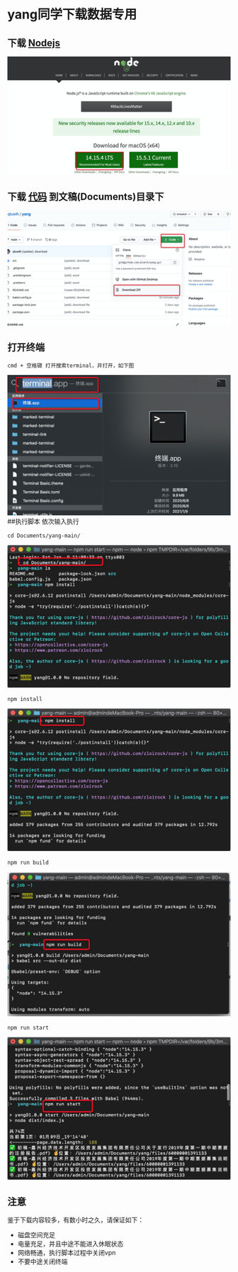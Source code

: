 # yang同学下载数据专用
## 下载 [Nodejs](https://nodejs.org/en)
![avatar](./public/node.png)

## 下载 [代码](https://github.com/qluwlh/yang) 到文稿(Documents)目录下
![avatar](./public/1610188723692_986F62DA-D13D-4CE5-A79D-E466E96EBC05.png)
## 打开终端
```shell
cmd + 空格键 打开搜索terminal，并打开，如下图
```
![avatar](./public/1610188431991_B8C6E0C7-B473-4694-A1C2-23BF5DC18460.png)
##执行脚本
依次输入执行
```shell
cd Documents/yang-main/
```
![avatar](./public/cd.png)
```shell
npm install
```
![avatar](./public/install.png)
```shell
npm run build
```
![avatar](./public/build.png)
```shell
npm run start
```
![avatar](./public/start.png)

## 注意
鉴于下载内容较多，有数小时之久，请保证如下：
* 磁盘空间充足
* 电量充足，并且中途不能进入休眠状态
* 网络畅通，执行脚本过程中关闭vpn
* 不要中途关闭终端
  